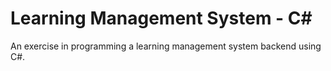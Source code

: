 # Learning Management System - C#

An exercise in programming a learning management system backend using C#.
